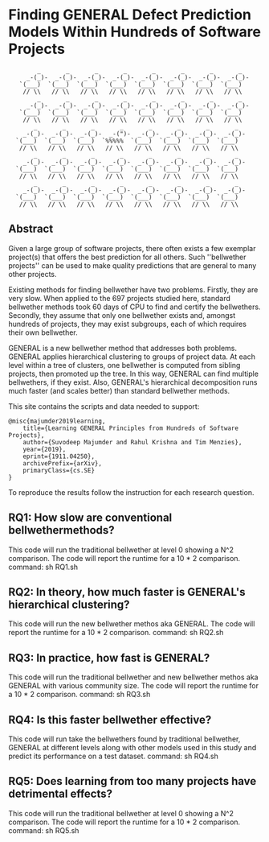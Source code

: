 # Finding GENERAL Defect Prediction Models Within Hundreds of Software Projects

```
        _       _       _       _       _       _       _       _
     _-(_)-  _-(_)-  _-(_)-  _-(_)-  _-(_)-  _-(_)-  _-(_)-  _-(_)-
   `(___)  `(___)  `(___)  `(___)  `(___)  `(___)  `(___)  `(___)
    // \\   // \\   // \\   // \\   // \\   // \\   // \\   // \\
        _       _       _       _       _       _       _       _
     _-(_)-  _-(_)-  _-(_)-  _-(_)-  _-(_)-  _-(_)-  _-(_)-  _-(_)-
   `(___)  `(___)  `(___)  `(___)  `(___)  `(___)  `(___)  `(___)
    // \\   // \\   // \\   // \\   // \\   // \\   // \\   // \\
       _       _       _       _       _       _       _       _
    _-(_)-  _-(_)-  _-(_)-  _-(")-  _-(_)-  _-(_)-  _-(_)-  _-(_)-
  `(___)  `(___)  `(___)  `%%%%%  `(___)  `(___)  `(___)  `(___)
   // \\   // \\   // \\   // \\   // \\   // \\   // \\   // \\
       _       _       _       _       _       _       _       _
    _-(_)-  _-(_)-  _-(_)-  _-(_)-  _-(_)-  _-(_)-  _-(_)-  _-(_)-
  `(___)  `(___)  `(___)  `(___)  `(___)  `(___)  `(___)  `(___)
   // \\   // \\   // \\   // \\   // \\   // \\   // \\   // \\
       _       _       _       _       _       _       _       _
    _-(_)-  _-(_)-  _-(_)-  _-(_)-  _-(_)-  _-(_)-  _-(_)-  _-(_)-
  `(___)  `(___)  `(___)  `(___)  `(___)  `(___)  `(___)  `(___)
   // \\   // \\   // \\   // \\   // \\   // \\   // \\   // \\
```
## Abstract
Given a large group of software projects, there often exists  a few   exemplar project(s) that offers the best prediction for all others. Such ''bellwether projects'' can be used to make quality predictions that are general to many other projects.

Existing  methods  for  finding bellwether  have two problems. Firstly, they are  very slow.  When  applied  to  the  697  projects  studied  here, standard bellwether methods   took  60  days  of  CPU  to  find  and  certify  the  bellwethers.
Secondly, they assume that only one bellwether exists and, amongst hundreds of projects, they may exist  subgroups, each of which requires their own bellwether.  

GENERAL is a new bellwether method that addresses both problems. GENERAL applies hierarchical clustering to groups of project data. At each level within a tree of clusters, one bellwether is computed from sibling projects, then promoted up the tree.  In this way, GENERAL can find multiple
bellwethers, if they exist. Also, GENERAL's hierarchical decomposition runs much faster (and scales better) than standard
bellwether methods.  


This site contains the scripts and data needed to support:

```
@misc{majumder2019learning,
    title={Learning GENERAL Principles from Hundreds of Software Projects},
    author={Suvodeep Majumder and Rahul Krishna and Tim Menzies},
    year={2019},
    eprint={1911.04250},
    archivePrefix={arXiv},
    primaryClass={cs.SE}
}
```

To reproduce the results follow the instruction for each research question.
## RQ1: How slow are conventional bellwethermethods?
This code will run the traditional bellwether at level 0 showing a N^2 comparison. The code will report the runtime for a 10 * 2 comparison.
command: sh RQ1.sh

## RQ2: In theory, how much faster is GENERAL's hierarchical clustering?
This code will run the new bellwether methos aka GENERAL. The code will report the runtime for a 10 * 2 comparison.
command: sh RQ2.sh

## RQ3: In practice, how fast is  GENERAL?
This code will run the traditional bellwether and new bellwether methos aka GENERAL with various community size. The code will report the runtime for a 10 * 2 comparison.
command: sh RQ3.sh

## RQ4: Is this faster bellwether effective?
This code will run take the bellwethers found by traditional bellwether, GENERAL at different levels along with other models used in this study and predict its performance on a test dataset.
command: sh RQ4.sh

## RQ5: Does learning from too many projects have detrimental effects?
This code will run the traditional bellwether at level 0 showing a N^2 comparison. The code will report the runtime for a 10 * 2 comparison.
command: sh RQ5.sh

